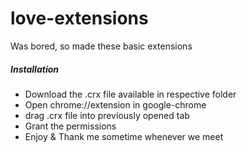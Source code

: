 # love-extensions
Was bored, so made these basic extensions

##### Installation

  - Download the .crx file available in respective folder
  - Open chrome://extension in google-chrome
  - drag .crx file into previously opened tab
  - Grant the permissions
  - Enjoy & Thank me sometime whenever we meet
